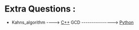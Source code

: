 # Extra Questions :

* Kahns_algorithm ----> [C++](/Code/C++/Kahns_algorithm.cpp)
  GCD ----------------> [Python](/Code/Python/GCD.py)